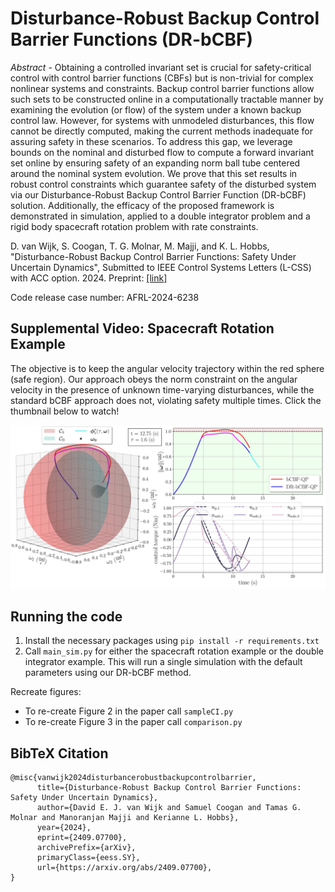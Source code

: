 # Disturbance-Robust Backup Control Barrier Functions (DR-bCBF)

_Abstract_ - Obtaining a controlled invariant set is crucial for safety-critical control with control barrier functions (CBFs) but is non-trivial for complex nonlinear systems and constraints. Backup control barrier functions allow such sets to be constructed online in a computationally tractable manner by examining the evolution (or flow) of the system under a known backup control law. However, for systems with unmodeled disturbances, this flow cannot be directly computed, making the current methods inadequate for assuring safety in these scenarios. To address this gap, we leverage bounds on the nominal and disturbed flow to compute a forward invariant set online by ensuring safety of an expanding norm ball tube centered around the nominal system evolution. We prove that this set results in robust control constraints which guarantee safety of the disturbed system via our Disturbance-Robust Backup Control Barrier Function (DR-bCBF) solution. Additionally, the efficacy of the proposed framework is demonstrated in simulation, applied to a double integrator problem and a rigid body spacecraft rotation problem with rate constraints.

D. van Wijk, S. Coogan, T. G. Molnar, M. Majji, and K. L. Hobbs, "Disturbance-Robust Backup Control Barrier Functions: Safety Under Uncertain Dynamics", Submitted to IEEE Control Systems Letters (L-CSS) with ACC option. 2024. Preprint: [[link]](https://arxiv.org/abs/2409.07700#)

Code release case number: AFRL-2024-6238

## Supplemental Video: Spacecraft Rotation Example
The objective is to keep the angular velocity trajectory within the red sphere (safe region). Our approach obeys the norm constraint on the angular velocity in the presence of unknown time-varying disturbances, while the standard bCBF approach does not, violating safety multiple times. Click the thumbnail below to watch!

[![Spacecraft Rotation Supplemental Video](https://github.com/davidvwijk/DR-bCBF/blob/main/thumbnail_cropped.jpg)](https://www.youtube.com/watch?v=kJRBKPcA4dk)

## Running the code

1. Install the necessary packages using `pip install -r requirements.txt`
2. Call `main_sim.py` for either the spacecraft rotation example or the double integrator example. This will run a single simulation with the default parameters using our DR-bCBF method.

Recreate figures:
- To re-create Figure 2 in the paper call `sampleCI.py`
- To re-create Figure 3 in the paper call `comparison.py`

## BibTeX Citation

```
@misc{vanwijk2024disturbancerobustbackupcontrolbarrier,
      title={Disturbance-Robust Backup Control Barrier Functions: Safety Under Uncertain Dynamics}, 
      author={David E. J. van Wijk and Samuel Coogan and Tamas G. Molnar and Manoranjan Majji and Kerianne L. Hobbs},
      year={2024},
      eprint={2409.07700},
      archivePrefix={arXiv},
      primaryClass={eess.SY},
      url={https://arxiv.org/abs/2409.07700}, 
}
```
